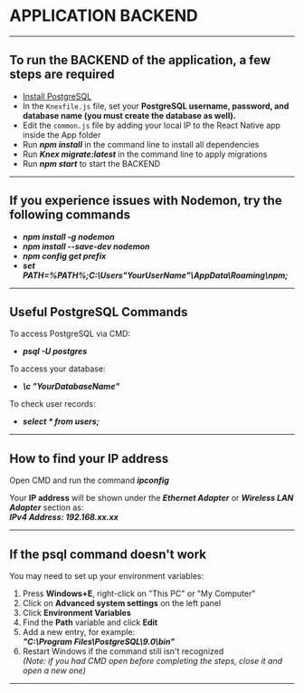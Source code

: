 # **APPLICATION BACKEND**

***

## **To run the BACKEND of the application, a few steps are required**

* [Install PostgreSQL](https://www.postgresql.org/download/)
* In the `Knexfile.js` file, set your **PostgreSQL username, password, and database name (you must create the database as well).**
* Edit the `common.js` file by adding your local IP to the React Native app inside the App folder
* Run ***npm install*** in the command line to install all dependencies
* Run ***Knex migrate:latest*** in the command line to apply migrations
* Run ***npm start*** to start the BACKEND

***

## **If you experience issues with Nodemon, try the following commands**

* ***npm install -g nodemon***
* ***npm install --save-dev nodemon***
* ***npm config get prefix***
* ___set PATH=%PATH%;C:\Users\"YourUserName"\AppData\Roaming\npm;___

***

## **Useful PostgreSQL Commands**
To access PostgreSQL via CMD:

* ___psql -U postgres___

To access your database:

* ___\c "YourDatabaseName"___

To check user records:

* ___select * from users;___

***

## **How to find your IP address**

Open CMD and run the command ***ipconfig***

Your **IP address** will be shown under the ***Ethernet Adapter*** or ***Wireless LAN Adapter*** section as:  
___IPv4 Address: 192.168.xx.xx___

***

## **If the psql command doesn't work**

You may need to set up your environment variables:

1. Press **Windows+E**, right-click on "This PC" or "My Computer"
2. Click on **Advanced system settings** on the left panel
3. Click **Environment Variables**
4. Find the **Path** variable and click **Edit**
5. Add a new entry, for example:  
   ***"C:\Program Files\PostgreSQL\9.0\bin"***
6. Restart Windows if the command still isn't recognized  
   _(Note: if you had CMD open before completing the steps, close it and open a new one)_

***
